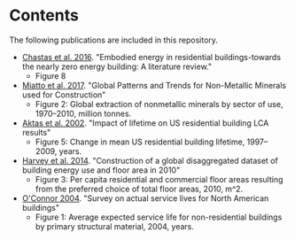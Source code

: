 # Contents

The following publications are included in this repository.

- [Chastas et al. 2016](Chastas2016/Chastas2016.md). "Embodied energy in residential buildings-towards the nearly zero energy building: A literature review."
  - Figure 8
- [Miatto et al. 2017](Miatto2017/Miatto2017.md). "Global Patterns and Trends for Non-Metallic Minerals used for Construction"
  - Figure 2: Global extraction of nonmetallic minerals by sector of use, 1970–2010, million tonnes.
- [Aktas et al. 2002](Aktas2002/Aktas2002.md). "Impact of lifetime on US residential building LCA results"
  - Figure 5: Change in mean US residential building lifetime, 1997–2009, years.
- [Harvey et al. 2014](Harvey2014/Harvey2014.md). "Construction of a global disaggregated dataset of building energy use and floor area in 2010"
  - Figure 3: Per capita residential and commercial floor areas resulting from the preferred choice of total floor areas, 2010, m^2.
- [O'Connor 2004](OConnor2004/OConnor2004.md). "Survey on actual service lives for North American buildings"
  - Figure 1: Average expected service life for non-residential buildings by primary structural material, 2004, years.



